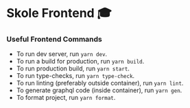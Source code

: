 # Skole Frontend :mortar_board:

### Useful Frontend Commands

-   To run dev server, run `yarn dev`.
-   To run a build for production, run `yarn build`.
-   To run production build, run `yarn start`.
-   To run type-checks, run `yarn type-check`.
-   To run linting (preferably outside container), run `yarn lint`.
-   To generate graphql code (inside container), run `yarn gen`.
-   To format project, run `yarn format`.
